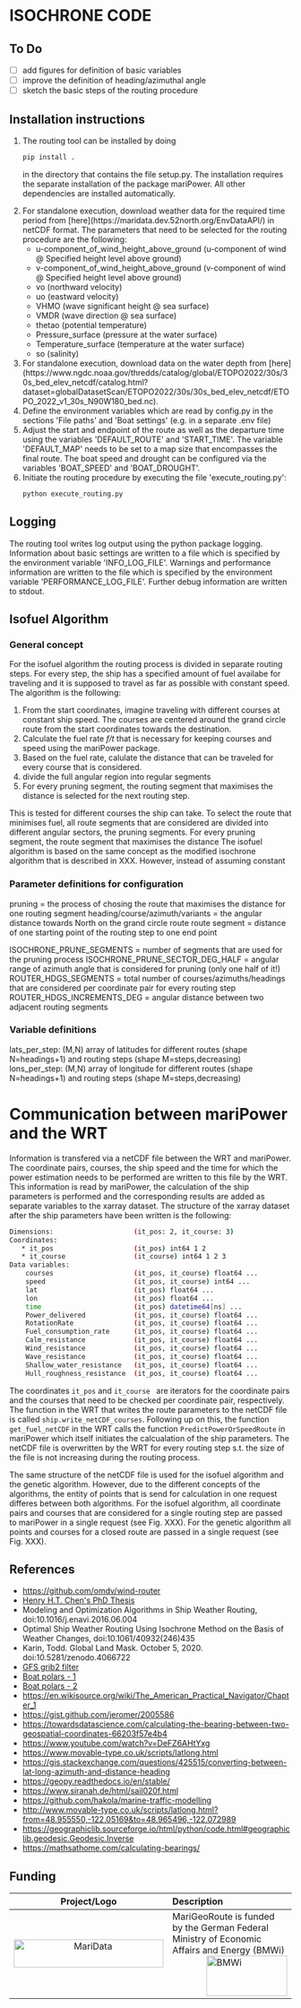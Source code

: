 # ISOCHRONE CODE

## To Do
- [ ] add figures for definition of basic variables
- [ ] improve the definition of heading/azimuthal angle
- [ ] sketch the basic steps of the routing procedure

## Installation instructions
<ol>
  <li> 
The routing tool can be installed by doing  

```sh
pip install . 
```

in the directory that contains the file setup.py. The installation requires the separate installation of the
package mariPower. All other dependencies are installed automatically.
  </li>
  <li>
    For standalone execution, download weather data for the required time period from [here](https://maridata.dev.52north.org/EnvDataAPI/) in netCDF format. The parameters that need to be selected for the routing procedure are the following:
    <ul>
      <li> u-component_of_wind_height_above_ground (u-component of wind @ Specified height level above ground) </li>
      <li> v-component_of_wind_height_above_ground (v-component of wind @ Specified height level above ground) </li>
      <li> vo (northward velocity) </li>
      <li> uo (eastward velocity) </li>
      <li> VHMO (wave significant height @ sea surface)</li>
      <li> VMDR (wave direction @ sea surface)</li>
      <li> thetao (potential temperature) </li>
      <li> Pressure_surface (pressure at the water surface) </li>
      <li> Temperature_surface (temperature at the water surface) </li>
      <li> so (salinity) </li>
    </ul>
  </li>
  <li>
    For standalone execution, download data on the water depth from [here](https://www.ngdc.noaa.gov/thredds/catalog/global/ETOPO2022/30s/30s_bed_elev_netcdf/catalog.html?dataset=globalDatasetScan/ETOPO2022/30s/30s_bed_elev_netcdf/ETOPO_2022_v1_30s_N90W180_bed.nc).
  </li>
  <li> 
    Define the environment variables which are read by config.py in the sections 'File paths' and 'Boat settings' (e.g. in a separate .env file)
  </li>
  <li> 
    Adjust the start and endpoint of the route as well as the departure time using the variables 'DEFAULT_ROUTE' and 'START_TIME'. The variable 'DEFAULT_MAP' needs to be set to 
    a map size that encompasses the final route. The boat speed and drought can be configured via the variables 'BOAT_SPEED' and 'BOAT_DROUGHT'.
  </li>
  <li>
    Initiate the routing procedure by executing the file 'execute_routing.py': 

```sh
python execute_routing.py 
```
  </li>
</ol>

## Logging
The routing tool writes log output using the python package logging. Information about basic settings are written to a file which is specified by the environment variable 'INFO_LOG_FILE'. Warnings and performance information are
written to the file which is specified by the environment variable 'PERFORMANCE_LOG_FILE'. Further debug information are written to stdout.

## Isofuel Algorithm

### General concept
For the isofuel algorithm the routing process is divided in separate routing steps. For every step, the ship has a specified amount of fuel availabe for traveling and it is supposed to travel as far as possible with constant speed. The algorithm is the following:

1. From the start coordinates, imagine traveling with different courses at constant ship speed. The courses are centered around the grand circle route from the start coordinates towards the destination.
2. Calculate the fuel rate *f/t* that is necessary for keeping courses and speed using the mariPower package. 
3. Based on the fuel rate, calulate the distance that can be traveled for every course that is considered.
4. divide the full angular region into regular segments
5. For every pruning segment, the routing segment that maximises the distance is selected for the next routing step. 


This is tested for different courses the ship can take. To select the route that minimises fuel, all route segments that are considered are divided into different angular sectors, the pruning segments. For every pruning segment, the route segment that maximises the distance 
The isofuel algorithm is based on the same concept as the modified isochrone algorithm that is described in XXX. However, instead of assuming constant 

### Parameter definitions for configuration
pruning = the process of chosing the route that maximises the distance for one routing segment
heading/course/azimuth/variants = the angular distance towards North on the grand circle route 
route segment = distance of one starting point of the routing step to one end point

ISOCHRONE_PRUNE_SEGMENTS = number of segments that are used for the pruning process
ISOCHRONE_PRUNE_SECTOR_DEG_HALF = angular range of azimuth angle that is considered for pruning (only one half of it!)
ROUTER_HDGS_SEGMENTS = total number of courses/azimuths/headings that are considered per coordinate pair for every routing step
ROUTER_HDGS_INCREMENTS_DEG = angular distance between two adjacent routing segments

### Variable definitions
lats_per_step: (M,N) array of latitudes for different routes (shape N=headings+1) and routing steps (shape M=steps,decreasing)
lons_per_step: (M,N) array of longitude for different routes (shape N=headings+1) and routing steps (shape M=steps,decreasing)

# Communication between mariPower and the WRT
Information is transfered via a netCDF file between the WRT and mariPower. The coordinate pairs, courses, the ship speed and the time for which the power estimation needs to be performed are written to this file by the WRT. This information is read by mariPower, the calculation of the ship parameters is performed and the corresponding results are added as separate variables to the xarray dataset. The structure of the xarray dataset after the ship parameters have been written is the following:

```sh
Dimensions:                    (it_pos: 2, it_course: 3)
Coordinates:
   * it_pos                    (it_pos) int64 1 2
   * it_course                 (it_course) int64 1 2 3 
Data variables:
    courses                    (it_pos, it_course) float64 ...
    speed                      (it_pos, it_course) int64 ...
    lat                        (it_pos) float64 ...
    lon                        (it_pos) float64 ...
    time                       (it_pos) datetime64[ns] ...
    Power_delivered            (it_pos, it_course) float64 ...
    RotationRate               (it_pos, it_course) float64 ...
    Fuel_consumption_rate      (it_pos, it_course) float64 ...
    Calm_resistance            (it_pos, it_course) float64 ...
    Wind_resistance            (it_pos, it_course) float64 ...
    Wave_resistance            (it_pos, it_course) float64 ...
    Shallow_water_resistance   (it_pos, it_course) float64 ...
    Hull_roughness_resistance  (it_pos, it_course) float64 ...
```

The coordinates ``` it_pos ``` and ```it_course ``` are iterators for the coordinate pairs and the courses that need to be checked per coordinate pair, respectively. The function in the WRT that writes the route parameters to the netCDF file is called ``` ship.write_netCDF_courses ```. Following up on this, the function ``` get_fuel_netCDF``` in the WRT calls the function ``` PredictPowerOrSpeedRoute ``` in mariPower which itself initiates the calcualation of the ship parameters. The netCDF file is overwritten by the WRT for every routing step s.t. the size of the file is not increasing during the routing process. 

The same structure of the netCDF file is used for the isofuel algorithm and the genetic algorithm. However, due to the different concepts of the algorithms, the entity of points that is send for calculation in one request differes between both algorithms. For the isofuel algorithm, all coordinate pairs and courses that are considered for a single routing step are passed to mariPower in a single request (see Fig. XXX). For the genetic algorithm all points and courses for a closed route are passed in a single request (see Fig. XXX).

## References
- https://github.com/omdv/wind-router
- [Henry H.T. Chen's PhD Thesis](http://resolver.tudelft.nl/uuid:a6112879-4298-40a6-91c7-d9a431a674c7)
- Modeling and Optimization Algorithms in Ship Weather Routing, doi:10.1016/j.enavi.2016.06.004
- Optimal Ship Weather Routing Using Isochrone Method on the Basis of Weather Changes, doi:10.1061/40932(246)435
- Karin, Todd. Global Land Mask. October 5, 2020. doi:10.5281/zenodo.4066722
- [GFS grib2 filter](https://nomads.ncep.noaa.gov/)
- [Boat polars - 1](https://jieter.github.io/orc-data/site/)
- [Boat polars - 2](https://l-36.com/polar_polars.php)
- https://en.wikisource.org/wiki/The_American_Practical_Navigator/Chapter_1
- https://gist.github.com/jeromer/2005586
- https://towardsdatascience.com/calculating-the-bearing-between-two-geospatial-coordinates-66203f57e4b4
- https://www.youtube.com/watch?v=DeFZ6AHtYxg
- https://www.movable-type.co.uk/scripts/latlong.html
- https://gis.stackexchange.com/questions/425515/converting-between-lat-long-azimuth-and-distance-heading
- https://geopy.readthedocs.io/en/stable/
- https://www.siranah.de/html/sail020f.html
- https://github.com/hakola/marine-traffic-modelling
- http://www.movable-type.co.uk/scripts/latlong.html?from=48.955550,-122.05169&to=48.965496,-122.072989
- https://geographiclib.sourceforge.io/html/python/code.html#geographiclib.geodesic.Geodesic.Inverse
- https://mathsathome.com/calculating-bearings/ 
## Funding

| Project/Logo | Description |
| :-------------: | :------------- |
| [<img alt="MariData" align="middle" width="267" height="50" src="https://52north.org/delivery/MariData/img/maridata_logo.png"/>](https://www.maridata.org/) | MariGeoRoute is funded by the German Federal Ministry of Economic Affairs and Energy (BMWi)[<img alt="BMWi" align="middle" width="144" height="72" src="https://52north.org/delivery/MariData/img/bmwi_logo_en.png" style="float:right"/>](https://www.bmvi.de/) |
